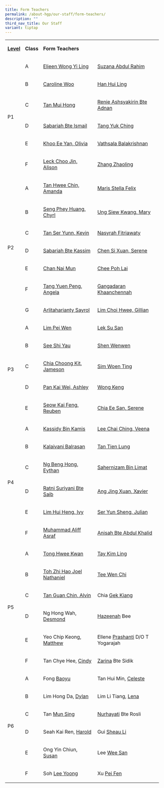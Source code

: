 ```yaml
---
title: Form Teachers
permalink: /about-hgp/our-staff/form-teachers/
description: ""
third_nav_title: Our Staff
variant: tiptap
---
```

<table><tbody><tr><td rowspan="1" colspan="1"><p><strong><u>Level</u></strong></p></td><td rowspan="1" colspan="1"><p><strong>Class</strong></p></td><td rowspan="1" colspan="2"><p><strong>Form Teachers</strong></p></td></tr><tr><td rowspan="6" colspan="1"><p>P1</p></td><td rowspan="1" colspan="1"><p>A</p></td><td rowspan="1" colspan="1"><p><a href="elieen_wong_yi_ling@moe.edu.sg" rel="noopener noreferrer nofollow" target="_blank">Elieen Wong Yi Ling</a></p></td><td rowspan="1" colspan="1"><p><a href="suzana_abdul_rahim@moe.edu.sg" rel="noopener noreferrer nofollow" target="_blank">Suzana Abdul Rahim</a></p></td></tr><tr><td rowspan="1" colspan="1"><p>B</p></td><td rowspan="1" colspan="1"><p><a href="caroline_seet@moe.edu.sg" rel="noopener noreferrer nofollow" target="_blank">Caroline Woo</a></p></td><td rowspan="1" colspan="1"><p><a href="han_hui_ling@moe.edu.sg" rel="noopener noreferrer nofollow" target="_blank">Han Hui Ling</a></p></td></tr><tr><td rowspan="1" colspan="1"><p>C</p></td><td rowspan="1" colspan="1"><p><a href="tan_mui_hong@moe.edu.sg" rel="noopener noreferrer nofollow" target="_blank">Tan Mui Hong</a></p></td><td rowspan="1" colspan="1"><p><a href="renie_ashsyakirin_adnan@moe.edu.sg" rel="noopener noreferrer nofollow" target="_blank">Renie Ashsyakirin Bte Adnan</a></p></td></tr><tr><td rowspan="1" colspan="1"><p>D</p></td><td rowspan="1" colspan="1"><p><a href="sabariah_ismail@moe.edu.sg" rel="noopener noreferrer nofollow" target="_blank">Sabariah Bte Ismail</a></p></td><td rowspan="1" colspan="1"><p><a href="tang_yuk_ching@moe.edu.sg" rel="noopener noreferrer nofollow" target="_blank">Tang Yuk Ching</a></p></td></tr><tr><td rowspan="1" colspan="1"><p>E</p></td><td rowspan="1" colspan="1"><p><a href="khoo_ee_yen@moe.edu.sg" rel="noopener noreferrer nofollow" target="_blank">Khoo Ee Yan, Olivia</a></p></td><td rowspan="1" colspan="1"><p><a href="vathsala_balakrishnan@moe.edu.sg" rel="noopener noreferrer nofollow" target="_blank">Vathsala Balakrishnan</a></p></td></tr><tr><td rowspan="1" colspan="1"><p>F</p></td><td rowspan="1" colspan="1"><p><a href="alison_leck_choo_jin@moe.edu.sg" rel="noopener noreferrer nofollow" target="_blank">Leck Choo Jin, Alison</a></p></td><td rowspan="1" colspan="1"><p><a href="zhang_zhaoling@moe.edu.sg" rel="noopener noreferrer nofollow" target="_blank">Zhang Zhaoling</a></p></td></tr><tr><td rowspan="7" colspan="1"><p>P2</p></td><td rowspan="1" colspan="1"><p>A</p></td><td rowspan="1" colspan="1"><p><a href="tan_hwee_chin@moe.edu.sg" rel="noopener noreferrer nofollow" target="_blank">Tan Hwee Chin, Amanda</a></p></td><td rowspan="1" colspan="1"><p><a href="maris_stella_felix@moe.edu.sg" rel="noopener noreferrer nofollow" target="_blank">Maris Stella Felix</a></p></td></tr><tr><td rowspan="1" colspan="1"><p>B</p></td><td rowspan="1" colspan="1"><p><a href="chyrl_seng@moe.edu.sg" rel="noopener noreferrer nofollow" target="_blank">Seng Phey Huang, Chyrl</a></p></td><td rowspan="1" colspan="1"><p><a href="ung_siew_kwang@moe.edu.sg" rel="noopener noreferrer nofollow" target="_blank">Ung Siew Kwang, Mary</a></p></td></tr><tr><td rowspan="1" colspan="1"><p>C</p></td><td rowspan="1" colspan="1"><p><a href="tan_ser_yunn_kevin@moe.edu.sg" rel="noopener noreferrer nofollow" target="_blank">Tan Ser Yunn, Kevin</a></p></td><td rowspan="1" colspan="1"><p><a href="nasyrah_fitriawaty_ahmad_putri@moe.edu.sg" rel="noopener noreferrer nofollow" target="_blank">Nasyrah Fitriawaty</a></p></td></tr><tr><td rowspan="1" colspan="1"><p>D</p></td><td rowspan="1" colspan="1"><p><a href="sabariah_kassim@moe.edu.sg" rel="noopener noreferrer nofollow" target="_blank">Sabariah Bte Kassim</a></p></td><td rowspan="1" colspan="1"><p><a href="chen_si_xuan@moe.edu.sg" rel="noopener noreferrer nofollow" target="_blank">Chen Si Xuan, Serene</a></p></td></tr><tr><td rowspan="1" colspan="1"><p>E</p></td><td rowspan="1" colspan="1"><p><a href="chan_nai_mun@moe.edu.sg" rel="noopener noreferrer nofollow" target="_blank">Chan Nai Mun</a></p></td><td rowspan="1" colspan="1"><p><a href="chee_poh_lai@moe.edu.sg" rel="noopener noreferrer nofollow" target="_blank">Chee Poh Lai</a></p></td></tr><tr><td rowspan="1" colspan="1"><p>F</p></td><td rowspan="1" colspan="1"><p><a href="tang_yuen_peng_angela@moe.edu.sg" rel="noopener noreferrer nofollow" target="_blank">Tang Yuen Peng, Angela</a></p></td><td rowspan="1" colspan="1"><p><a href="gangadaran_khaanchennah@moe.edu.sg" rel="noopener noreferrer nofollow" target="_blank">Gangadaran Khaanchennah</a></p></td></tr><tr><td rowspan="1" colspan="1"><p>G</p></td><td rowspan="1" colspan="1"><p><a href="arlitaharianty_sayrol@moe.edu.sg" rel="noopener noreferrer nofollow" target="_blank">Arlitaharianty Sayrol</a></p></td><td rowspan="1" colspan="1"><p><a href="lim_choi_hwee@moe.edu.sg" rel="noopener noreferrer nofollow" target="_blank">Lim Choi Hwee, Gillian</a></p></td></tr><tr><td rowspan="5" colspan="1"><p>P3</p></td><td rowspan="1" colspan="1"><p>A</p></td><td rowspan="1" colspan="1"><p><a href="lim_pei_wen@moe.edu.sg" rel="noopener noreferrer nofollow" target="_blank">Lim Pei Wen</a></p></td><td rowspan="1" colspan="1"><p><a href="lek_susan@moe.edu.sg" rel="noopener noreferrer nofollow" target="_blank">Lek Su San</a></p></td></tr><tr><td rowspan="1" colspan="1"><p>B</p></td><td rowspan="1" colspan="1"><p><a href="see_shi_yau@moe.edu.sg" rel="noopener noreferrer nofollow" target="_blank">See Shi Yau</a></p></td><td rowspan="1" colspan="1"><p><a href="shen_wenwen@moe.edu.sg" rel="noopener noreferrer nofollow" target="_blank">Shen Wenwen</a></p></td></tr><tr><td rowspan="1" colspan="1"><p>C</p></td><td rowspan="1" colspan="1"><p><a href="chia_choong_kit@moe.edu.sg" rel="noopener noreferrer nofollow" target="_blank">Chia Choong Kit, Jameson</a></p></td><td rowspan="1" colspan="1"><p><a href="sim_woen_ting@moe.edu.sg" rel="noopener noreferrer nofollow" target="_blank">Sim Woen Ting</a></p></td></tr><tr><td rowspan="1" colspan="1"><p>D</p></td><td rowspan="1" colspan="1"><p><a href="pan_kai_wei@moe.edu.sg" rel="noopener noreferrer nofollow" target="_blank">Pan Kai Wei, Ashley</a></p></td><td rowspan="1" colspan="1"><p><a href="wong_keng@moe.edu.sg" rel="noopener noreferrer nofollow" target="_blank">Wong Keng</a></p></td></tr><tr><td rowspan="1" colspan="1"><p>E</p></td><td rowspan="1" colspan="1"><p><a href="seow_kaifeng_reuben@moe.edu.sg" rel="noopener noreferrer nofollow" target="_blank">Seow Kai Feng, Reuben</a></p></td><td rowspan="1" colspan="1"><p><a href="chia_ee_san@moe.edu.sg" rel="noopener noreferrer nofollow" target="_blank">Chia Ee San, Serene</a></p></td></tr><tr><td rowspan="6" colspan="1"><p>P4</p></td><td rowspan="1" colspan="1"><p>A</p></td><td rowspan="1" colspan="1"><p><a href="kassidy_b_kamis@moe.edu.sg" rel="noopener noreferrer nofollow" target="_blank">Kassidy Bin Kamis</a></p></td><td rowspan="1" colspan="1"><p><a href="lee_chai_ching_veena@moe.edu.sg" rel="noopener noreferrer nofollow" target="_blank">Lee Chai Ching, Veena</a></p></td></tr><tr><td rowspan="1" colspan="1"><p>B</p></td><td rowspan="1" colspan="1"><p><a href="kalaivani_balrasan@moe.edu.sg" rel="noopener noreferrer nofollow" target="_blank">Kalaivani Balrasan</a></p></td><td rowspan="1" colspan="1"><p><a href="tan_tien_lung@moe.edu.sg" rel="noopener noreferrer nofollow" target="_blank">Tan Tien Lung</a></p></td></tr><tr><td rowspan="1" colspan="1"><p>C</p></td><td rowspan="1" colspan="1"><p><a href="ng_beng_hong@moe.edu.sg" rel="noopener noreferrer nofollow" target="_blank">Ng Beng Hong, Eythan</a></p></td><td rowspan="1" colspan="1"><p><a href="sahernizam_bin_limat@moe.edu.sg" rel="noopener noreferrer nofollow" target="_blank">Sahernizam Bin Limat</a></p></td></tr><tr><td rowspan="1" colspan="1"><p>D</p></td><td rowspan="1" colspan="1"><p><a href="ratni_suriyani_saib@moe.edu.sg" rel="noopener noreferrer nofollow" target="_blank">Ratni Suriyani Bte Saib</a></p></td><td rowspan="1" colspan="1"><p><a href="ang_jing_xuan@moe.edu.sg" rel="noopener noreferrer nofollow" target="_blank">Ang Jing Xuan, Xavier</a></p></td></tr><tr><td rowspan="1" colspan="1"><p>E</p></td><td rowspan="1" colspan="1"><p><a href="lim_hui_heng@moe.edu.sg" rel="noopener noreferrer nofollow" target="_blank">Lim Hui Heng, Ivy</a></p></td><td rowspan="1" colspan="1"><p><a href="ser_yun_sheng_julian@moe.edu.sg" rel="noopener noreferrer nofollow" target="_blank">Ser Yun Sheng, Julian</a></p></td></tr><tr><td rowspan="1" colspan="1"><p>F</p></td><td rowspan="1" colspan="1"><p><a href="muhammad_aliff_asraf@moe.edu.sg" rel="noopener noreferrer nofollow" target="_blank">Muhammad Aliff Asraf</a></p></td><td rowspan="1" colspan="1"><p><a href="anisah_abdul_khalid@moe.edu.sg" rel="noopener noreferrer nofollow" target="_blank">Anisah Bte Abdul Khalid</a></p></td></tr><tr><td rowspan="6" colspan="1"><p>P5</p></td><td rowspan="1" colspan="1"><p>A</p></td><td rowspan="1" colspan="1"><p><a href="tong_hwee_kwan_a@moe.edu.sg" rel="noopener noreferrer nofollow" target="_blank">Tong Hwee Kwan</a></p></td><td rowspan="1" colspan="1"><p><a href="tay_kim_ling@moe.edu.sg" rel="noopener noreferrer nofollow" target="_blank">Tay Kim Ling</a></p></td></tr><tr><td rowspan="1" colspan="1"><p>B</p></td><td rowspan="1" colspan="1"><p><a href="toh_zhi_hao_joel@moe.edu.sg" rel="noopener noreferrer nofollow" target="_blank">Toh Zhi Hao Joel Nathaniel</a></p></td><td rowspan="1" colspan="1"><p><a href="tee_wen_chi@moe.edu.sg" rel="noopener noreferrer nofollow" target="_blank">Tee Wen Chi</a></p></td></tr><tr><td rowspan="1" colspan="1"><p>C</p></td><td rowspan="1" colspan="1"><p><a href="tan_guan_chin_alvin@moe.edu.sg" rel="noopener noreferrer nofollow" target="_blank">Tan Guan Chin, Alvin</a></p></td><td rowspan="1" colspan="1"><p>Chia <u>Gek Kiang</u></p></td></tr><tr><td rowspan="1" colspan="1"><p>D</p></td><td rowspan="1" colspan="1"><p>Ng Hong Wah, <u>Desmond</u></p></td><td rowspan="1" colspan="1"><p><u>Hazeenah</u> Bee</p></td></tr><tr><td rowspan="1" colspan="1"><p>E</p></td><td rowspan="1" colspan="1"><p>Yeo Chip Keong, <u>Matthew</u></p></td><td rowspan="1" colspan="1"><p>Ellene <u>Prashanti</u> D/O T Yogarajah</p></td></tr><tr><td rowspan="1" colspan="1"><p>F</p></td><td rowspan="1" colspan="1"><p>Tan Chye Hee, <u>Cindy</u></p></td><td rowspan="1" colspan="1"><p><u>Zarina</u> Bte Sidik</p></td></tr><tr><td rowspan="6" colspan="1"><p>P6</p></td><td rowspan="1" colspan="1"><p>A</p></td><td rowspan="1" colspan="1"><p>Fong <u>Baoyu</u></p></td><td rowspan="1" colspan="1"><p>Tan Hui Min, <u>Celeste</u></p></td></tr><tr><td rowspan="1" colspan="1"><p>B</p></td><td rowspan="1" colspan="1"><p>Lim Hong Da, <u>Dylan</u></p></td><td rowspan="1" colspan="1"><p>Lim Li Tiang, <u>Lena</u></p></td></tr><tr><td rowspan="1" colspan="1"><p>C</p></td><td rowspan="1" colspan="1"><p>Tan <u>Mun Sing</u></p></td><td rowspan="1" colspan="1"><p><u>Nurhayati</u> Bte Rosli</p></td></tr><tr><td rowspan="1" colspan="1"><p>D</p></td><td rowspan="1" colspan="1"><p>Seah Kai Ren, <u>Harold</u></p></td><td rowspan="1" colspan="1"><p>Gui <u>Sheau Li</u></p></td></tr><tr><td rowspan="1" colspan="1"><p>E</p></td><td rowspan="1" colspan="1"><p>Ong Yin Chiun, <u>Susan</u></p></td><td rowspan="1" colspan="1"><p>Lee <u>Wee San</u></p></td></tr><tr><td rowspan="1" colspan="1"><p>F</p></td><td rowspan="1" colspan="1"><p>Soh <u>Lee Yoong</u></p></td><td rowspan="1" colspan="1"><p>Xu <u>Pei Fen</u></p></td></tr></tbody></table><p></p>